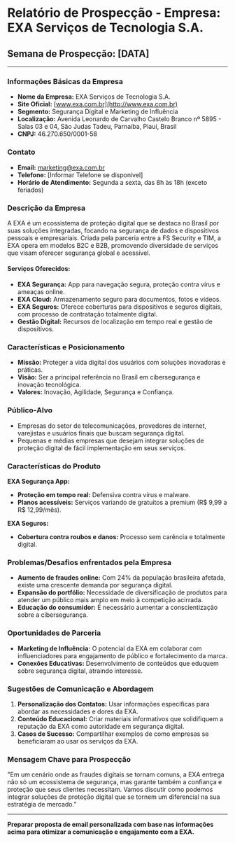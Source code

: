 # Relatório de Prospecção - Empresa: EXA Serviços de Tecnologia S.A.

## Semana de Prospecção: [DATA]

---

### Informações Básicas da Empresa
- **Nome da Empresa:** EXA Serviços de Tecnologia S.A.
- **Site Oficial:** [www.exa.com.br](http://www.exa.com.br)
- **Segmento:** Segurança Digital e Marketing de Influência
- **Localização:** Avenida Leonardo de Carvalho Castelo Branco nº 5895 - Salas 03 e 04, São Judas Tadeu, Parnaíba, Piauí, Brasil
- **CNPJ:** 46.270.650/0001-58

### Contato
- **Email:** [marketing@exa.com.br](mailto:marketing@exa.com.br)
- **Telefone:** [Informar Telefone se disponível]
- **Horário de Atendimento:** Segunda a sexta, das 8h às 18h (exceto feriados)

### Descrição da Empresa
A EXA é um ecossistema de proteção digital que se destaca no Brasil por suas soluções integradas, focando na segurança de dados e dispositivos pessoais e empresariais. Criada pela parceria entre a FS Security e TIM, a EXA opera em modelos B2C e B2B, promovendo diversidade de serviços que visam oferecer segurança global e acessível.

#### Serviços Oferecidos:
- **EXA Segurança:** App para navegação segura, proteção contra vírus e ameaças online.
- **EXA Cloud:** Armazenamento seguro para documentos, fotos e vídeos.
- **EXA Seguros:** Oferece coberturas para dispositivos e seguros digitais, com processo de contratação totalmente digital.
- **Gestão Digital:** Recursos de localização em tempo real e gestão de dispositivos.

### Características e Posicionamento
- **Missão:** Proteger a vida digital dos usuários com soluções inovadoras e práticas.
- **Visão:** Ser a principal referência no Brasil em cibersegurança e inovação tecnológica.
- **Valores:** Inovação, Agilidade, Segurança e Confiança.

### Público-Alvo
- Empresas do setor de telecomunicações, provedores de internet, varejistas e usuários finais que buscam segurança digital.
- Pequenas e médias empresas que desejam integrar soluções de proteção digital de fácil implementação em seus serviços.

### Características do Produto
**EXA Segurança App:**
- **Proteção em tempo real:** Defensiva contra vírus e malware.
- **Planos acessíveis:** Serviços variando de gratuitos a premium (R$ 9,99 a R$ 12,99/mês).

**EXA Seguros:**
- **Cobertura contra roubos e danos:** Processo sem carência e totalmente digital.

### Problemas/Desafios enfrentados pela Empresa
- **Aumento de fraudes online:** Com 24% da população brasileira afetada, existe uma crescente demanda por segurança digital.
- **Expansão do portfólio:** Necessidade de diversificação de produtos para atender um público mais amplo em meio à competição acirrada.
- **Educação do consumidor:** É necessário aumentar a conscientização sobre a cibersegurança.

### Oportunidades de Parceria
- **Marketing de Influência:** O potencial da EXA em colaborar com influenciadores para engajamento de público e fortalecimento da marca.
- **Conexões Educativas:** Desenvolvimento de conteúdos que eduquem sobre segurança digital, atraindo interesse.

### Sugestões de Comunicação e Abordagem
1. **Personalização dos Contatos:** Usar informações específicas para abordar as necessidades e dores da EXA.
2. **Conteúdo Educacional:** Criar materiais informativos que solidifiquem a reputação da EXA como autoridade em segurança digital.
3. **Casos de Sucesso:** Compartilhar exemplos de como empresas se beneficiaram ao usar os serviços da EXA.

### Mensagem Chave para Prospecção
"Em um cenário onde as fraudes digitais se tornam comuns, a EXA entrega não só um ecossistema de segurança, mas garante também a confiança e proteção que seus clientes necessitam. Vamos discutir como podemos integrar soluções de proteção digital que se tornem um diferencial na sua estratégia de mercado."

---

**Preparar proposta de email personalizada com base nas informações acima para otimizar a comunicação e engajamento com a EXA.**